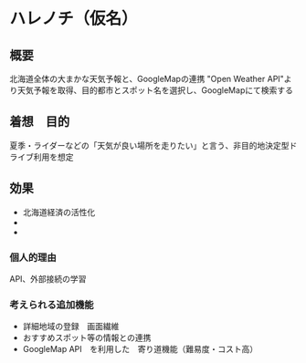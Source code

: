 # ハレノチ（仮名）


## 概要

北海道全体の大まかな天気予報と、GoogleMapの連携
"Open Weather API"より天気予報を取得、目的都市とスポット名を選択し、GoogleMapにて検索する


## 着想　目的
夏季・ライダーなどの「天気が良い場所を走りたい」と言う、非目的地決定型ドライブ利用を想定


## 効果

- 北海道経済の活性化
- 
- 




### 個人的理由

 API、外部接続の学習


### 考えられる追加機能

- 詳細地域の登録　画面繊維
- おすすめスポット等の情報との連携
- GoogleMap API　を利用した　寄り道機能（難易度・コスト高）
